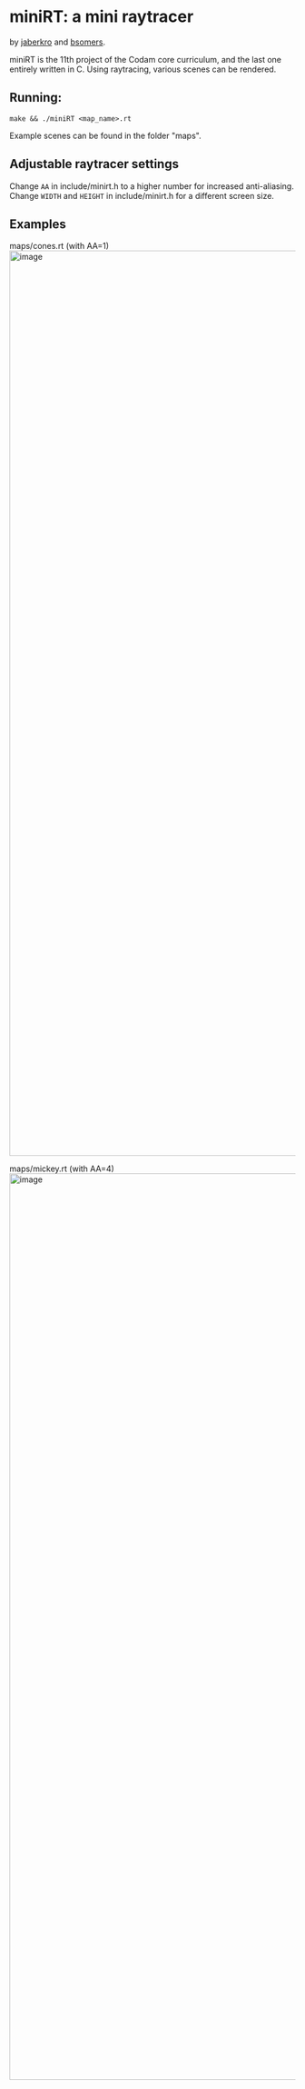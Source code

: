 # miniRT: a mini raytracer
by [jaberkro](https://github.com/jaberkro) and [bsomers](https://github.com/bsomers42).

miniRT is the 11th project of the Codam core curriculum, and the last one entirely written in C. 
Using raytracing, various scenes can be rendered.

## Running:

`make && ./miniRT <map_name>.rt`

Example scenes can be found in the folder "maps".

## Adjustable raytracer settings

Change `AA` in include/minirt.h to a higher number for increased anti-aliasing. 
Change `WIDTH` and `HEIGHT` in include/minirt.h for a different screen size.

## Examples

maps/cones.rt (with AA=1)
<img width="1594" alt="image" src="https://user-images.githubusercontent.com/77967616/211013439-14ddc763-0d47-4bd5-852e-2b3a11cf1664.png">

maps/mickey.rt (with AA=4)
<img width="1596" alt="image" src="https://user-images.githubusercontent.com/77967616/211013729-ae1c14ae-71dd-4133-a78e-bf3915fbd6d5.png">

